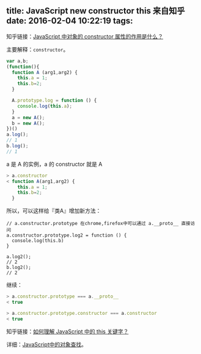 title: JavaScript new constructor this 来自知乎
date: 2016-02-04 10:22:19
tags:
---

知乎链接：[JavaScript 中对象的 constructor 属性的作用是什么？](https://www.zhihu.com/question/19951896)

主要解释：`constructor`。

```js
var a,b;
(function(){
  function A (arg1,arg2) {
    this.a = 1;
    this.b=2; 
  }

  A.prototype.log = function () {
    console.log(this.a);
  }
  a = new A();
  b = new A();
})()
a.log();
// 1
b.log();
// 1
```

a 是 A 的实例，a 的 constructor 就是 A

```js
> a.constructor
< function A(arg1,arg2) {
    this.a = 1;
    this.b=2; 
  }
```

所以，可以这样给『类A』增加新方法：

```
// a.constructor.prototype 在chrome,firefox中可以通过 a.__proto__ 直接访问
a.constructor.prototype.log2 = function () {
  console.log(this.b)
}

a.log2();
// 2
b.log2();
// 2
```

继续：

```js
> a.constructor.prototype === a.__proto__
< true
```

```js
> a.constructor.prototype.constructor === a.constructor
< true
```

知乎链接：[如何理解 JavaScript 中的 this 关键字？](https://www.zhihu.com/question/19636194)

详细：[JavaScript中的对象查找](http://otakustay.com/object-lookup-in-javascript/)。




